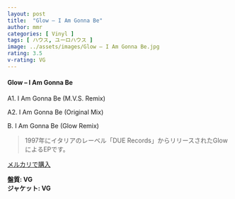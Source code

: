 ```yaml
---
layout: post
title:  "Glow – I Am Gonna Be"
author: mmr
categories: [ Vinyl ]
tags: [ ハウス, ユーロハウス ]
image: ../assets/images/Glow – I Am Gonna Be.jpg
rating: 3.5
v-rating: VG
---
```


#### Glow – I Am Gonna Be

A1. I Am Gonna Be (M.V.S. Remix)

A2. I Am Gonna Be (Original Mix)

B. I Am Gonna Be (Glow Remix)

> 1997年にイタリアのレーベル「DUE Records」からリリースされたGlowによるEPです。

[メルカリで購入](https://jp.mercari.com/item/m91456308602)

<div class="mt-4 mb-4 d-flex align-items-center">
<strong class="mr-1">盤質: VG</strong>
</div>
<div class="mt-4 mb-4 d-flex align-items-center">
<strong class="mr-1">ジャケット: VG</strong>
</div>
